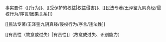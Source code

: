 事实要件（[[行为]]、[[受保护的权益|权益侵害]]、[[民法专著/王泽鉴九阴真经/侵权行为/序言/因果关系]]）

[[民法专著/王泽鉴九阴真经/侵权行为/序言/违法性]]

[[有责性（故意或过失）|有责性]]（故意或过失、识别能力）